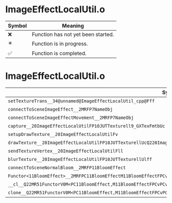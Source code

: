 # ImageEffectLocalUtil.o
| Symbol | Meaning 
| ------------- | ------------- 
| :x: | Function has not yet been started. 
| :eight_pointed_black_star: | Function is in progress. 
| :white_check_mark: | Function is completed. 


# ImageEffectLocalUtil.o
| Symbol | Decompiled? |
| ------------- | ------------- |
| `setTextureTrans__34@unnamed@ImageEffectLocalUtil_cpp@Fff` | :x: |
| `connectToSceneImageEffect__2MRFP7NameObj` | :x: |
| `connectToSceneImageEffectMovement__2MRFP7NameObj` | :x: |
| `capture__20ImageEffectLocalUtilFP10JUTTexturell9_GXTexFmtbUc` | :x: |
| `setupDrawTexture__20ImageEffectLocalUtilFv` | :x: |
| `drawTexture__20ImageEffectLocalUtilFP10JUTTexturellUcQ220ImageEffectLocalUtil12ETexDrawType` | :x: |
| `sendTextureVertex__20ImageEffectLocalUtilFll` | :x: |
| `blurTexture__20ImageEffectLocalUtilFP10JUTTexturellUlff` | :x: |
| `connectToSceneNormalBloom__2MRFP11BloomEffect` | :x: |
| `Functor<11BloomEffect>__2MRFPC11BloomEffectM11BloomEffectFPCvPCv_v_Q22MR51FunctorV0M<PC11BloomEffect,M11BloomEffectFPCvPCv_v>` | :x: |
| `__cl__Q22MR51FunctorV0M<PC11BloomEffect,M11BloomEffectFPCvPCv_v>CFv` | :x: |
| `clone__Q22MR51FunctorV0M<PC11BloomEffect,M11BloomEffectFPCvPCv_v>CFP7JKRHeap` | :x: |
